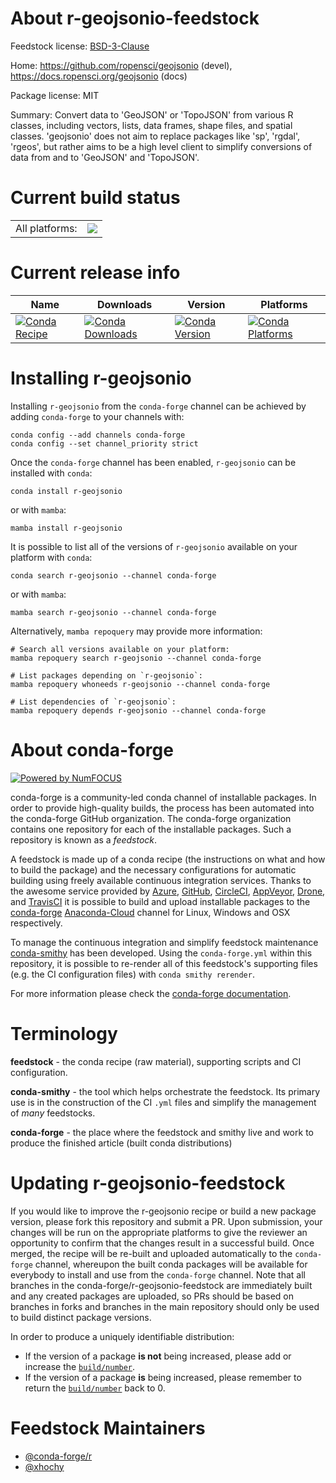 About r-geojsonio-feedstock
===========================

Feedstock license: [BSD-3-Clause](https://github.com/conda-forge/r-geojsonio-feedstock/blob/main/LICENSE.txt)

Home: https://github.com/ropensci/geojsonio (devel), https://docs.ropensci.org/geojsonio (docs)

Package license: MIT

Summary: Convert data to 'GeoJSON' or 'TopoJSON' from various R classes, including vectors, lists, data frames, shape files, and spatial classes. 'geojsonio' does not aim to replace packages like 'sp', 'rgdal', 'rgeos', but rather aims to be a high level client to simplify conversions of data from and to 'GeoJSON' and 'TopoJSON'.

Current build status
====================


<table><tr><td>All platforms:</td>
    <td>
      <a href="https://dev.azure.com/conda-forge/feedstock-builds/_build/latest?definitionId=7230&branchName=main">
        <img src="https://dev.azure.com/conda-forge/feedstock-builds/_apis/build/status/r-geojsonio-feedstock?branchName=main">
      </a>
    </td>
  </tr>
</table>

Current release info
====================

| Name | Downloads | Version | Platforms |
| --- | --- | --- | --- |
| [![Conda Recipe](https://img.shields.io/badge/recipe-r--geojsonio-green.svg)](https://anaconda.org/conda-forge/r-geojsonio) | [![Conda Downloads](https://img.shields.io/conda/dn/conda-forge/r-geojsonio.svg)](https://anaconda.org/conda-forge/r-geojsonio) | [![Conda Version](https://img.shields.io/conda/vn/conda-forge/r-geojsonio.svg)](https://anaconda.org/conda-forge/r-geojsonio) | [![Conda Platforms](https://img.shields.io/conda/pn/conda-forge/r-geojsonio.svg)](https://anaconda.org/conda-forge/r-geojsonio) |

Installing r-geojsonio
======================

Installing `r-geojsonio` from the `conda-forge` channel can be achieved by adding `conda-forge` to your channels with:

```
conda config --add channels conda-forge
conda config --set channel_priority strict
```

Once the `conda-forge` channel has been enabled, `r-geojsonio` can be installed with `conda`:

```
conda install r-geojsonio
```

or with `mamba`:

```
mamba install r-geojsonio
```

It is possible to list all of the versions of `r-geojsonio` available on your platform with `conda`:

```
conda search r-geojsonio --channel conda-forge
```

or with `mamba`:

```
mamba search r-geojsonio --channel conda-forge
```

Alternatively, `mamba repoquery` may provide more information:

```
# Search all versions available on your platform:
mamba repoquery search r-geojsonio --channel conda-forge

# List packages depending on `r-geojsonio`:
mamba repoquery whoneeds r-geojsonio --channel conda-forge

# List dependencies of `r-geojsonio`:
mamba repoquery depends r-geojsonio --channel conda-forge
```


About conda-forge
=================

[![Powered by
NumFOCUS](https://img.shields.io/badge/powered%20by-NumFOCUS-orange.svg?style=flat&colorA=E1523D&colorB=007D8A)](https://numfocus.org)

conda-forge is a community-led conda channel of installable packages.
In order to provide high-quality builds, the process has been automated into the
conda-forge GitHub organization. The conda-forge organization contains one repository
for each of the installable packages. Such a repository is known as a *feedstock*.

A feedstock is made up of a conda recipe (the instructions on what and how to build
the package) and the necessary configurations for automatic building using freely
available continuous integration services. Thanks to the awesome service provided by
[Azure](https://azure.microsoft.com/en-us/services/devops/), [GitHub](https://github.com/),
[CircleCI](https://circleci.com/), [AppVeyor](https://www.appveyor.com/),
[Drone](https://cloud.drone.io/welcome), and [TravisCI](https://travis-ci.com/)
it is possible to build and upload installable packages to the
[conda-forge](https://anaconda.org/conda-forge) [Anaconda-Cloud](https://anaconda.org/)
channel for Linux, Windows and OSX respectively.

To manage the continuous integration and simplify feedstock maintenance
[conda-smithy](https://github.com/conda-forge/conda-smithy) has been developed.
Using the ``conda-forge.yml`` within this repository, it is possible to re-render all of
this feedstock's supporting files (e.g. the CI configuration files) with ``conda smithy rerender``.

For more information please check the [conda-forge documentation](https://conda-forge.org/docs/).

Terminology
===========

**feedstock** - the conda recipe (raw material), supporting scripts and CI configuration.

**conda-smithy** - the tool which helps orchestrate the feedstock.
                   Its primary use is in the construction of the CI ``.yml`` files
                   and simplify the management of *many* feedstocks.

**conda-forge** - the place where the feedstock and smithy live and work to
                  produce the finished article (built conda distributions)


Updating r-geojsonio-feedstock
==============================

If you would like to improve the r-geojsonio recipe or build a new
package version, please fork this repository and submit a PR. Upon submission,
your changes will be run on the appropriate platforms to give the reviewer an
opportunity to confirm that the changes result in a successful build. Once
merged, the recipe will be re-built and uploaded automatically to the
`conda-forge` channel, whereupon the built conda packages will be available for
everybody to install and use from the `conda-forge` channel.
Note that all branches in the conda-forge/r-geojsonio-feedstock are
immediately built and any created packages are uploaded, so PRs should be based
on branches in forks and branches in the main repository should only be used to
build distinct package versions.

In order to produce a uniquely identifiable distribution:
 * If the version of a package **is not** being increased, please add or increase
   the [``build/number``](https://docs.conda.io/projects/conda-build/en/latest/resources/define-metadata.html#build-number-and-string).
 * If the version of a package **is** being increased, please remember to return
   the [``build/number``](https://docs.conda.io/projects/conda-build/en/latest/resources/define-metadata.html#build-number-and-string)
   back to 0.

Feedstock Maintainers
=====================

* [@conda-forge/r](https://github.com/conda-forge/r/)
* [@xhochy](https://github.com/xhochy/)


